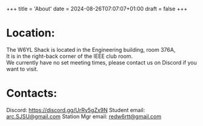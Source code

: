 +++
title = 'About'
date = 2024-08-26T07:07:07+01:00
draft = false
+++

# Location:
The W6YL Shack is located in the Engineering building, room 376A, \
It is in the right-back corner of the IEEE club room. \
We currently have no set meeting times, please contact us on Discord if you want to visit.

# Contacts:
Discord: https://discord.gg/UrRy5gZx9N
Student email: arc.SJSU@gmail.com
Station Mgr email: redw6rtt@gmail.com